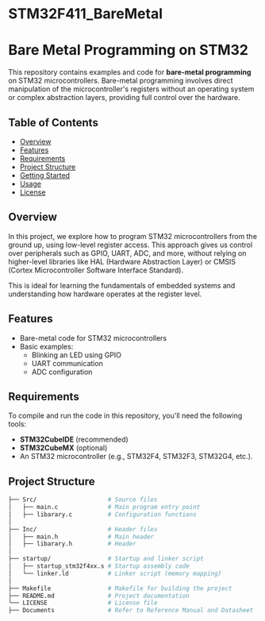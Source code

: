 # STM32F411_BareMetal
# Bare Metal Programming on STM32

This repository contains examples and code for **bare-metal programming** on STM32 microcontrollers. Bare-metal programming involves direct manipulation of the microcontroller's registers without an operating system or complex abstraction layers, providing full control over the hardware.

## Table of Contents
- [Overview](#overview)
- [Features](#features)
- [Requirements](#requirements)
- [Project Structure](#project-structure)
- [Getting Started](#getting-started)
- [Usage](#usage)
- [License](#license)

## Overview

In this project, we explore how to program STM32 microcontrollers from the ground up, using low-level register access. This approach gives us control over peripherals such as GPIO, UART, ADC, and more, without relying on higher-level libraries like HAL (Hardware Abstraction Layer) or CMSIS (Cortex Microcontroller Software Interface Standard).

This is ideal for learning the fundamentals of embedded systems and understanding how hardware operates at the register level.

## Features
- Bare-metal code for STM32 microcontrollers
- Basic examples:
  - Blinking an LED using GPIO
  - UART communication
  - ADC configuration

## Requirements

To compile and run the code in this repository, you'll need the following tools:

- **STM32CubeIDE** (recommended) 
- **STM32CubeMX** (optional) 
- An STM32 microcontroller (e.g., STM32F4, STM32F3, STM32G4, etc.).
  
## Project Structure

```bash
├── Src/                    # Source files
│   ├── main.c              # Main program entry point
│   ├── libarary.c          # Configuration functions
│
├── Inc/                    # Header files
│   ├── main.h              # Main header
│   ├── libarary.h          # Header
│
├── startup/                # Startup and linker script
│   ├── startup_stm32f4xx.s # Startup assembly code
│   └── linker.ld           # Linker script (memory mapping)
│
├── Makefile                # Makefile for building the project
├── README.md               # Project documentation
└── LICENSE                 # License file
├── Documents               # Refer to Reference Manual and Datasheet
